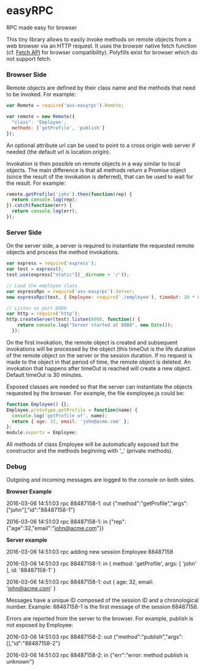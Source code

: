 # easyRPC
RPC made easy for browser

This tiny library allows to easily invoke methods on remote objects from a web browser via an HTTP request. It uses the browser native fetch function (cf. [Fetch API](https://developer.mozilla.org/en/docs/Web/API/Fetch_API "Fetch API") for browser compatibility). Polyfills exist for browser which do not support fetch.

### Browser Side
Remote objects are defined by their class name and the methods that need to be invoked. For example:

```javascript
var Remote = require('avs-easyrpc').Remote;

var remote = new Remote({
  "class": 'Employee',
  methods: ['getProfile', 'publish']
});
```
An optional attribute url can be used to point to a cross origin web server if needed (the default url is location.origin).

Invokation is then possible on remote objects in a way similar to local objects. The main difference is that all methods return a Promise object (since the result of the invokation is deferred), that can be used to wait for the result. For example:

```javascript
remote.getProfile('john').then(function(rep) {
  return console.log(rep);
}).catch(function(err) {
  return console.log(err);
});
```
### Server Side
On the server side, a server is required to instantiate the requested remote objects and process the method invokations.

```javascript
var express = require('express');
var test = express();
test.use(express["static"](__dirname + '/'));

// Load the employee class
var expressRpc = require('avs-easyrpc').Server;
new expressRpc(test, { Employee: require('./employee'), timeOut: 10 * 60 * 1000 });

// Listen on port 8080
var http = require('http');
http.createServer(test).listen(8080, function() {
    return console.log("Server started at 8080", new Date());
  });
```  
On the first invokation, the remote object is created and subsequent invokations will be processed by the object (this timeOut is the life duration of the remote object on the server or the session duration. If no request is made to the object in that period of time, the remote object is deleted. An invokation that happens after timeOut is reached will create a new object. Default timeOut is 30 minutes.

Exposed classes are needed so that the server can instantiate the objects requested by the browser. For example, the file exmployee.js could be:

```javascript
function Employee() {};
Employee.prototype.getProfile = function(name) {
  console.log('getProfile of', name);
  return { age: 32, email: 'john@acme.com' };
};
module.exports = Employee;
```
All methods of class Employee will be automatically exposed but the constructor and the methods beginning with '_' (private methods).

### Debug
Outgoing and incoming messages are logged to the console on both sides.

**Browser Example**

2016-03-06 14:51:03 rpc 88487158-1: out {"method":"getProfile","args":["john"],"id":"88487158-1"}

2016-03-06 14:51:03 rpc 88487158-1: in {"rep":{"age":32,"email":"john@acme.com"}}

**Server example**

2016-03-06 14:51:03 rpc adding new session Employee 88487158

2016-03-06 14:51:03 rpc 88487158-1: in { method: 'getProfile', args: [ 'john' ], id: '88487158-1' }

2016-03-06 14:51:03 rpc 88487158-1: out { age: 32, email: 'john@acme.com' }

Messages have a unique ID composed of the session ID and a chronological number. Example: 88487158-1 is the first message of the session 88487158.

Errors are reported from the server to the browser. For example, publish is not exposed by Employee:

2016-03-06 14:51:03 rpc 88487158-2: out {"method":"publish","args":[],"id":"88487158-2"}

2016-03-06 14:51:03 rpc 88487158-2: in {"err":"error: method publish is unknown"}
